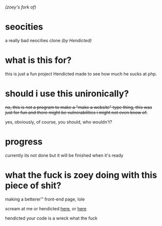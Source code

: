 *(zoey's fork of)*
# seocities
a really bad neocities clone *(by Hendicted)*
# what is this for?
this is just a fun project Hendicted made to see how much he sucks at php.
# should i use this unironically?
~~no, this is not a program to make a "make a website" type thing, this was just for fun and there might be vulnerabilities i might not even know of.~~

yes, obviously, of course, you should, who wouldn't?
# progress
currently its not done but it will be finished when it's ready 
# what the fuck is zoey doing with this piece of shit?
making a betterer™ front-end page, lole

scream at me or hendicted [here](https://discord.gg/p7fKdbB), or [here](https://discord.gg/QWvGXng)

hendicted your code is a wreck what the fuck

